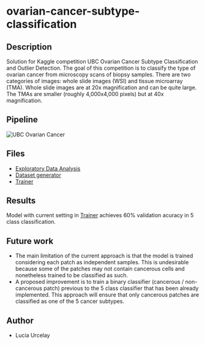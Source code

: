 # ovarian-cancer-subtype-classification

## Description
Solution for Kaggle competition UBC Ovarian Cancer Subtype Classification and Outlier Detection.
The goal of this competition is to classify the type of ovarian cancer from microscopy scans of biopsy samples. There are two categories of images: whole slide images (WSI) and tissue microarray (TMA). Whole slide images are at 20x magnification and can be quite large. The TMAs are smaller (roughly 4,000x4,000 pixels) but at 40x magnification.

## Pipeline
![UBC Ovarian Cancer](https://github.com/luciaurcelay/ovarian-cancer-subtype-classification/assets/93920109/af0768c7-3546-449a-a88e-80b54d3d15e2)


## Files
* [Exploratory Data Analysis](eda-wsi-tma.ipynb)
* [Dataset generator](ubc-tiles-preprocessing.ipynb)
* [Trainer](ubc-train-224px.ipynb)

## Results
Model with current setting in [Trainer](ubc-train-224px.ipynb) achieves 60% validation acuracy in 5 class classification.

## Future work
- The main limitation of the current approach is that the model is trained considering each patch as independent samples. This is undesirable because some of the patches may not contain cancerous cells and nonetheless trained to be classified as such.
- A proposed improvement is to train a binary classifier (cancerous / non-cancerous patch) previous to the 5 class classifier that has been already implemented. This approach will ensure that only cancerous patches are classified as one of the 5 cancer subtypes.

## Author

* Lucia Urcelay
